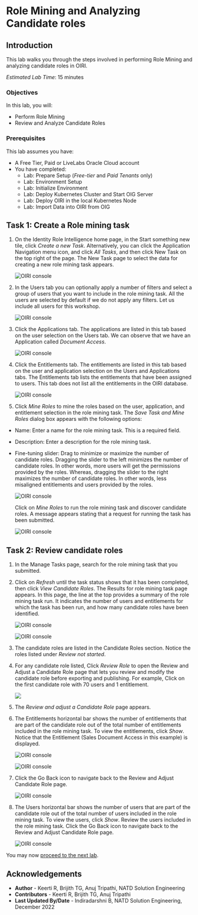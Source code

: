 # Role Mining and Analyzing Candidate roles

## Introduction

This lab walks you through the steps involved in performing Role Mining and analyzing candidate roles in OIRI.

*Estimated Lab Time*: 15 minutes

### Objectives

In this lab, you will:
* Perform Role Mining
* Review and Analyze Candidate Roles

### Prerequisites
This lab assumes you have:
- A Free Tier, Paid or LiveLabs Oracle Cloud account
- You have completed:
    - Lab: Prepare Setup (*Free-tier* and *Paid Tenants* only)
    - Lab: Environment Setup
    - Lab: Initialize Environment
    - Lab: Deploy Kubernetes Cluster and Start OIG Server
    - Lab: Deploy OIRI in the local Kubernetes Node
    - Lab: Import Data into OIRI from OIG

## Task 1: Create a Role mining task

1. On the Identity Role Intelligence home page, in the Start something new tile, click *Create a new Task*. Alternatively, you can click the Application Navigation menu icon, and click *All Tasks*, and then click New Task on the top right of the page.
The New Task page to select the data for creating a new role mining task appears.

    ![OIRI console](images/1a-mining.png)


2. In the Users tab you can optionally apply a number of filters and select a group of users that you want to include in the role mining task.
All the users are selected by default if we do not apply any filters. Let us include all users for this workshop.

    ![OIRI console](images/2a-mining.png)


3. Click the Applications tab. The applications are listed in this tab based on the user selection on the Users tab. We can observe that we have an Application called *Document Access*.

    ![OIRI console](images/3a-mining.png)


4. Click the Entitlements tab. The entitlements are listed in this tab based on the user and application selection on the Users and Applications tabs.
The Entitlements tab lists the entitlements that have been assigned to users. This tab does not list all the entitlements in the OIRI database.

    ![OIRI console](images/4a-mining.png)


5. Click *Mine Roles* to mine the roles based on the user, application, and entitlement selection in the role mining task.
The *Save Task and Mine Roles* dialog box appears with the following options:
  - Name: Enter a name for the role mining task. This is a required field.
  - Description: Enter a description for the role mining task.
  - Fine-tuning slider: Drag to minimize or maximize the number of candidate roles. Dragging the slider to the left minimizes the number of candidate roles. In other words, more users will get the permissions provided by the roles. Whereas, dragging the slider to the right maximizes the number of candidate roles. In other words, less misaligned entitlements and users provided by the roles.

    ![OIRI console](images/5a-mining.png)

    Click on *Mine Roles* to run the role mining task and discover candidate roles. A message appears stating that a request for running the task has been submitted.

    ![OIRI console](images/6a-mining.png)  


## Task 2: Review candidate roles

1. In the Manage Tasks page, search for the role mining task that you submitted.

2. Click on *Refresh* until the task status shows that it has been completed, then click *View Candidate Roles*.
The Results for role mining task page appears. In this page, the line at the top provides a summary of the role mining task run. It indicates the number of users and entitlements for which the task has been run, and how many candidate roles have been identified.

    ![OIRI console](images/13a-mining.png)

    ![OIRI console](images/7a-mining.png)


3. The candidate roles are listed in the Candidate Roles section. Notice the roles listed under *Review not started*.


4. For any candidate role listed, Click *Review Role* to open the Review and Adjust a Candidate Role page that lets you review and modify the candidate role before exporting and publishing.
For example, Click on the first candidate role with 70 users and 1 entitlement.

    ![](images/8a-mining.png)

5. The *Review and adjust a Candidate Role* page appears.

6. The Entitlements horizontal bar shows the number of entitlements that are part of the candidate role out of the total number of entitlements included in the role mining task. To view the entitlements, click *Show*.
Notice that the Entitlement (Sales Document Access in this example) is displayed.

    ![OIRI console](images/9a-mining.png)

    ![OIRI console](images/10a-mining.png)

7. Click the Go Back icon to navigate back to the Review and Adjust Candidate Role page.

    ![OIRI console](images/12a-mining.png)


8. The Users horizontal bar shows the number of users that are part of the candidate role out of the total number of users included in the role mining task. To view the users, click *Show*. Review the users included in the role mining task. Click the Go Back icon to navigate back to the Review and Adjust Candidate Role page.

    ![OIRI console](images/12a-mining.png)



You may now [proceed to the next lab](#next).

## Acknowledgements
* **Author** - Keerti R, Brijith TG, Anuj Tripathi, NATD Solution Engineering
* **Contributors** -  Keerti R, Brijith TG, Anuj Tripathi
* **Last Updated By/Date** - Indiradarshni B, NATD Solution Engineering, December 2022
